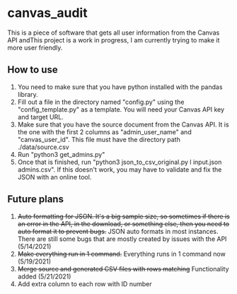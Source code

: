 # canvas_audit
This is a piece of software that gets all user information from the Canvas API andThis project is a work in progress, I am currently trying to make it more user friendly.


## How to use
1) You need to make sure that you have python installed with the pandas library.
2) Fill out a file in the directory named "config.py" using the "config_template.py" as a template. You will need your Canvas API key and target URL.
3) Make sure that you have the source document from the Canvas API. It is the one with the first 2 columns as "admin_user_name" and	"canvas_user_id". This file must have the directory path ./data/source.csv
5) Run "python3 get_admins.py" 
6) Once that is finished, run "python3 json_to_csv_original.py l input.json admins.csv". If this doesn't work, you may have to validate and fix the JSON with an online tool.

## Future plans
1) ~~Auto formatting for JSON. It's a big sample size, so sometimes if there is an error in the API, in the download, or something else, then you need to auto format it to prevent bugs.~~ JSON auto formats in most instances. There are still some bugs that are mostly created by issues with the API (5/14/2021)
2) ~~Make everything run in 1 command.~~ Everything runs in 1 command now (5/19/2021)
3) ~~Merge source and generated CSV files with rows matching~~ Functionality added (5/21/2021)
4) Add extra column to each row with ID number


